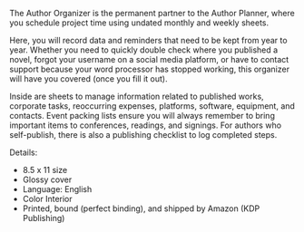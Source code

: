 The Author Organizer is the permanent partner to the Author Planner, where you schedule project time using undated monthly and weekly sheets. 

Here, you will record data and reminders that need to be kept from year to year. Whether you need to quickly double check where you published a novel, forgot your username on a social media platform, or have to contact support because your word processor has stopped working, this organizer will have you covered (once you fill it out).

Inside are sheets to manage information related to published works, corporate tasks, reoccurring expenses, platforms, software, equipment, and contacts. Event packing lists ensure you will always remember to bring important items to conferences, readings, and signings. For authors who self-publish, there is also a publishing checklist to log completed steps.

Details:
- 8.5 x 11 size
- Glossy cover
- Language: English
- Color Interior
- Printed, bound (perfect binding), and shipped by Amazon (KDP Publishing)